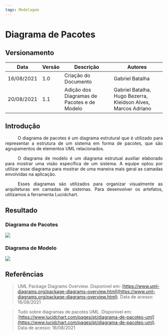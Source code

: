 ```yaml
---
tags: Modelagem
---
```


# Diagrama de Pacotes

## Versionamento
| Data | Versão | Descrição | Autores |
| -------- | -------- | -------- | ---|
|   16/08/2021   |  1.0    | Criação do Documento | Gabriel Batalha
|   20/08/2021   |  1.1    | Adição dos Diagramas de Pacotes e de Modelo | Gabriel Batalha, Hugo Bezerra, Kleidson Alves, Marcos Adriano

## Introdução
<div style="text-indent: 40px; text-align: justify">
<p>
O diagrama de pacotes é um diagrama estrutural que é utilizado para representar a estrutura de um sistema em forma de pacotes, que são agrupamentos de elementos UML relacionados.
</p>
<p>
O diagrama de modelo é um diagrama estrutual auxiliar elaborado para mostrar uma visão específica de um sistema. A equipe optou por utilizar esse diagrama para mostrar de uma maneira mais geral as camadas envolvidas na aplicação.
</p>
<p>
Esses diagramas são utilizados para organizar visualmente as arquiteturas em camadas de sistemas. Para desenvolver os artefatos, utilizamos a ferramenta Lucidchart.
</p>

</div>

## Resultado

### Diagrama de Pacotes

![](https://i.imgur.com/0sGo3mg.png)

### Diagrama de Modelo 

![](https://i.imgur.com/UQaAgnS.png)

## Referências
> UML Package Diagrams Overview. Disponível em:
[https://www.uml-diagrams.org/package-diagrams-overview.html](https://www.uml-diagrams.org/package-diagrams-overview.html). Data de acesso: 16/08/2021

> Tudo sobre diagramas de pacotes UML. Disponível em:
[https://www.lucidchart.com/pages/pt/diagrama-de-pacotes-uml](https://www.lucidchart.com/pages/pt/diagrama-de-pacotes-uml). Data de acesso: 16/08/2021